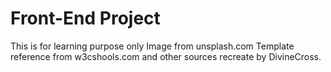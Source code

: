 # Front-End Project
This is for learning purpose only
Image from unsplash.com
Template reference from w3cshools.com and other sources recreate by DivineCross.

